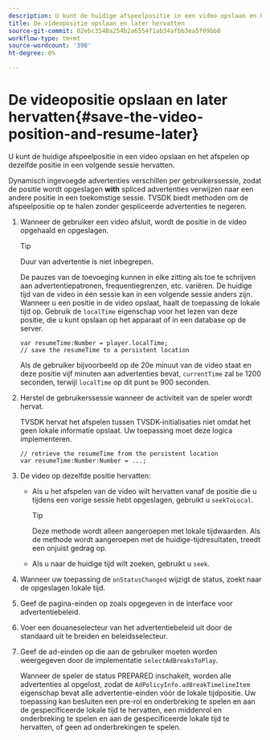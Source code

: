 ```yaml
---
description: U kunt de huidige afspeelpositie in een video opslaan en het afspelen op dezelfde positie in een volgende sessie hervatten.
title: De videopositie opslaan en later hervatten
source-git-commit: 02ebc3548a254b2a6554f1ab34afbb3ea5f09bb8
workflow-type: tm+mt
source-wordcount: '398'
ht-degree: 0%

---
```


# De videopositie opslaan en later hervatten{#save-the-video-position-and-resume-later}

U kunt de huidige afspeelpositie in een video opslaan en het afspelen op dezelfde positie in een volgende sessie hervatten.

Dynamisch ingevoegde advertenties verschillen per gebruikerssessie, zodat de positie wordt opgeslagen **with** spliced advertenties verwijzen naar een andere positie in een toekomstige sessie. TVSDK biedt methoden om de afspeelpositie op te halen zonder gespliceerde advertenties te negeren.

1. Wanneer de gebruiker een video afsluit, wordt de positie in de video opgehaald en opgeslagen.

   >[!TIP]
   >
   >Duur van advertentie is niet inbegrepen.

   De pauzes van de toevoeging kunnen in elke zitting als toe te schrijven aan advertentiepatronen, frequentiegrenzen, etc. variëren. De huidige tijd van de video in één sessie kan in een volgende sessie anders zijn. Wanneer u een positie in de video opslaat, haalt de toepassing de lokale tijd op. Gebruik de `localTime` eigenschap voor het lezen van deze positie, die u kunt opslaan op het apparaat of in een database op de server.

   ```
   var resumeTime:Number = player.localTime; 
   // save the resumeTime to a persistent location
   ```

   Als de gebruiker bijvoorbeeld op de 20e minuut van de video staat en deze positie vijf minuten aan advertenties bevat, `currentTime` zal `be` 1200 seconden, terwijl `localTime` op dit punt `be` 900 seconden.

1. Herstel de gebruikerssessie wanneer de activiteit van de speler wordt hervat.

   TVSDK hervat het afspelen tussen TVSDK-initialisaties niet omdat het geen lokale informatie opslaat. Uw toepassing moet deze logica implementeren.

   ```
   // retrieve the resumeTime from the persistent location 
   var resumeTime:Number:Number = ...;
   ```

1. De video op dezelfde positie hervatten:

   * Als u het afspelen van de video wilt hervatten vanaf de positie die u tijdens een vorige sessie hebt opgeslagen, gebruikt u `seekToLocal`.

     >[!TIP]
     >
     >Deze methode wordt alleen aangeroepen met lokale tijdwaarden. Als de methode wordt aangeroepen met de huidige-tijdresultaten, treedt een onjuist gedrag op.

   * Als u naar de huidige tijd wilt zoeken, gebruikt u `seek`.

1. Wanneer uw toepassing de `onStatusChanged` wijzigt de status, zoekt naar de opgeslagen lokale tijd.
1. Geef de pagina-einden op zoals opgegeven in de interface voor advertentiebeleid.
1. Voer een douaneselecteur van het advertentiebeleid uit door de standaard uit te breiden en beleidsselecteur.
1. Geef de ad-einden op die aan de gebruiker moeten worden weergegeven door de implementatie `selectAdBreaksToPlay`.

   Wanneer de speler de status PREPARED inschakelt, worden alle advertenties al opgelost, zodat de `AdPolicyInfo.adBreakTimelineItem` eigenschap bevat alle advertentie-einden vóór de lokale tijdpositie. Uw toepassing kan besluiten een pre-rol en onderbreking te spelen en aan de gespecificeerde lokale tijd te hervatten, een middenrol en onderbreking te spelen en aan de gespecificeerde lokale tijd te hervatten, of geen ad onderbrekingen te spelen.
